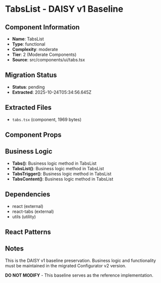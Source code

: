 # TabsList - DAISY v1 Baseline

## Component Information

- **Name**: TabsList
- **Type**: functional
- **Complexity**: moderate
- **Tier**: 2 (Moderate Components)
- **Source**: src/components/ui/tabs.tsx

## Migration Status

- **Status**: pending
- **Extracted**: 2025-10-24T05:34:56.645Z

## Extracted Files

- `tabs.tsx` (component, 1969 bytes)

## Component Props



## Business Logic

- **Tabs()**: Business logic method in TabsList
- **TabsList()**: Business logic method in TabsList
- **TabsTrigger()**: Business logic method in TabsList
- **TabsContent()**: Business logic method in TabsList

## Dependencies

- react (external)
- react-tabs (external)
- utils (utility)

## React Patterns



## Notes

This is the DAISY v1 baseline preservation. Business logic and functionality
must be maintained in the migrated Configurator v2 version.

**DO NOT MODIFY** - This baseline serves as the reference implementation.
